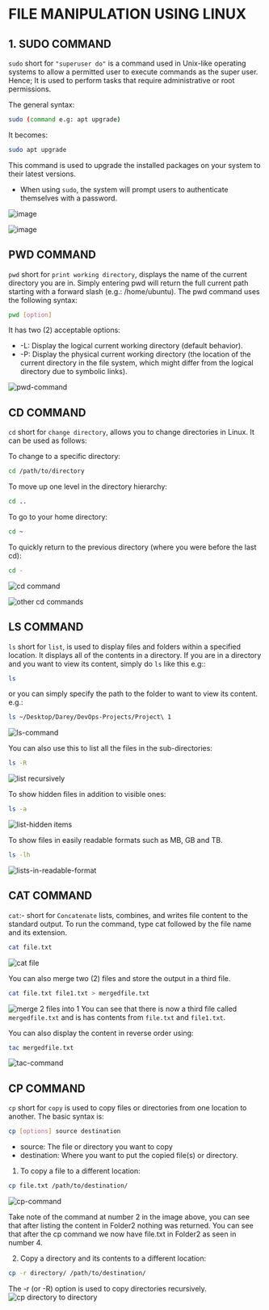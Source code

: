 # FILE MANIPULATION USING LINUX

## 1. SUDO COMMAND

`sudo` short for `"superuser do"` is a command used in Unix-like operating systems to allow a permitted user to execute commands as the super user. Hence; It is used to perform tasks that require administrative or root permissions.

The general syntax:

```Bash
sudo (command e.g: apt upgrade)
```

It becomes:

```Bash
sudo apt upgrade
```

This command is used to upgrade the installed packages on your system to their latest versions.

- When using `sudo`, the system will prompt users to authenticate themselves with a password.  

![image](images/image-requesting-user-for-password.png)

![image](images/upgrade-done-using-sudo.png)
## PWD COMMAND
`pwd` short for `print working directory`, displays the name of the current directory you are in. Simply entering pwd will return the full current path starting with a forward slash (e.g.: /home/ubuntu).
The pwd command uses the following syntax:
```Bash
pwd [option]
```
It has two (2) acceptable options:
- -L: Display the logical current working directory (default behavior).
- -P: Display the physical current working directory (the location of the current directory in the file system, which might differ from the logical directory due to symbolic links).

![pwd-command](images/pwd-command.png)

## CD COMMAND
`cd` short for `change directory`, allows you to change directories in Linux. It can be used as follows: 

To change to a specific directory:
```Bash
cd /path/to/directory
```
To move up one level in the directory hierarchy:
```Bash
cd ..
```
To go to your home directory:
```Bash
cd ~
```
To quickly return to the previous directory (where you were before the last cd):
```Bash
cd -
```
![cd command](images/cd-command.png)

![other cd commands](images/other-cd-commands.png)

## LS COMMAND
`ls` short for `list`, is used to display files and folders within a specified location. It displays all of the contents in a directory.
If you are in a directory and you want to view its content, simply do `ls` like this e.g::
```Bash
ls 
```
or you can simply specify the path to the folder to want to view its content.
e.g.:
```Bash
ls ~/Desktop/Darey/DevOps-Projects/Project\ 1
```
![ls-command](images/ls-command.png)

You can also use this to list all the files in the sub-directories:
```Bash
ls -R
```
![list recursively](images/list-recursively.png)

To show hidden files in addition to visible ones:
```Bash
ls -a
```
![list-hidden items](images/list-hidden-items.png)

To show files in easily readable formats such as MB, GB and TB.
```Bash
ls -lh
```
![lists-in-readable-format](images/list-in-readable-format.png)

## CAT COMMAND
`cat`:- short for `Concatenate` lists, combines, and writes file content to the standard output. To run the command, type cat followed by the file name and its extension. 

```Bash
cat file.txt
```
![cat file](images/cat-command.png)

You can also merge two (2) files and store the output in a third file.

```Bash
cat file.txt file1.txt > mergedfile.txt
```

![merge 2 files into 1](images/merge-files-with-cat.png)
You can see that there is now a third file called `mergedfile.txt` and is has contents from `file.txt` and `file1.txt`.

You can also display the content in reverse order using:
```Bash
tac mergedfile.txt
```
![tac-command](images/tac-command.png)

## CP COMMAND

`cp` short for `copy` is used to copy files or directories from one location to another.
The basic syntax is:
```Bash
cp [options] source destination
```
* source: The file or directory you want to copy
* destination: Where you want to put the copied file(s) or directory.


1.  To copy a file to a different location:
```Bash
cp file.txt /path/to/destination/
```
![cp-command](images/cp-command.png)

Take note of the command at number 2 in the image above, you can see that after listing the content in Folder2 nothing was returned. You can see that after the cp command we now have file.txt in Folder2 as seen in number 4.

2. Copy a directory and its contents to a different location:
```Bash
cp -r directory/ /path/to/destination/
```
The -r (or -R) option is used to copy directories recursively.
![cp directory to directory](images/cp-directory-to-directory.png)









